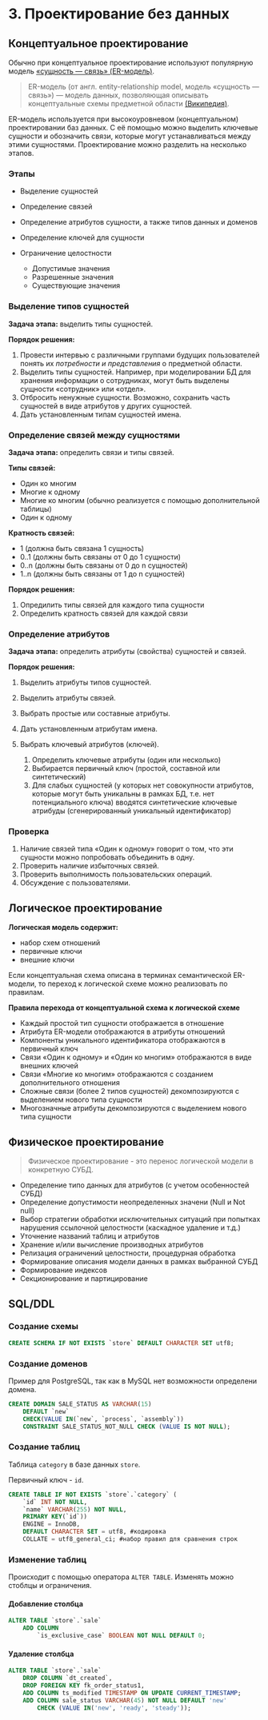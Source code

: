 # 3. Проектирование без данных

## Концептуальное проектирование

Обычно при концептуальное проектирование используют популярную модель [«сущность — связь» (ER-модель)](https://en.wikipedia.org/wiki/Entity%E2%80%93relationship_model).

> ER-модель (от англ. entity-relationship model, модель «сущность — связь») — модель данных, позволяющая описывать концептуальные схемы предметной области [(Википедия)](https://ru.wikipedia.org/wiki/ER-%D0%BC%D0%BE%D0%B4%D0%B5%D0%BB%D1%8C).

ER-модель используется при высокоуровневом (концептуальном) проектировании баз данных. С её помощью можно выделить ключевые сущности и обозначить связи, которые могут устанавливаться между этими сущностями. Проектирование можно разделить на несколько этапов.

### Этапы

- Выделение сущностей
- Определение связей
- Определение атрибутов сущности, а также типов данных и доменов
- Определение ключей для сущности
- Ограничение целостности

  - Допустимые значения
  - Разрешенные значения
  - Существующие значения

### Выделение типов сущностей

**Задача этапа:** выделить типы сущностей.

**Порядок решения:**

1. Провести интервью с различными группами будущих пользователей понять их _потребности и представления_ о предметной области.
2. Выделить типы сущностей. Например, при моделировании БД для хранения информации о сотрудниках, могут быть выделены сущности «сотрудник» или «отдел».
3. Отбросить ненужные сущности. Возможно, сохранить часть сущностей в виде атрибутов у других сущностей.
4. Дать установленным типам сущностей имена.

### Определение связей между сущностями

**Задача этапа:** определить связи и типы связей.

**Типы связей:**

- Один ко многим
- Многие к одному
- Многие ко многим (обычно реализуется с помощью дополнительной таблицы)
- Один к одному

**Кратность связей:**

- 1 (должна быть связана 1 сущность)
- 0..1 (должны быть связаны от 0 до 1 сущности)
- 0..n (должны быть связаны от 0 до n сущностей)
- 1..n (должны быть связаны от 1 до n сущностей)

**Порядок решения:**

1. Опредилить типы связей для каждого типа сущности
2. Определить кратность связей для каждой связи

### Определение атрибутов

**Задача этапа:** определить атрибуты (свойства) сущностей и связей.

**Порядок решения:**

1. Выделить атрибуты типов сущностей.
2. Выделить атрибуты связей.
3. Выбрать простые или составные атрибуты.
4. Дать установленным атрибутам имена.
5. Выбрать ключевый атрибутов (ключей).

   1. Определить ключевые атрибуты (один или несколько)
   2. Выбирается первичный ключ (простой, составной или синтетический)
   3. Для слабых сущностей (у которых нет совокупности атрибутов, которые могут быть уникальны в рамках БД, т.е. нет потенциального ключа) вводятся синтетические ключевые атрибуды (сгенерированный уникальный идентификатор)

### Проверка

1. Наличие связей типа «Один к одному» говорит о том, что эти сущности можно попробовать объединить в одну.
2. Проверить наличие избыточных связей.
3. Проверить выполнимость пользовательских операций.
4. Обсуждение с пользователями.

## Логическое проектирование

**Логическая модель содержит:**

- набор схем отношений
- первичные ключи
- внешние ключи

Если концептуальная схема описана в терминах семантической ER-модели, то переход к логической схеме можно реализовать по правилам.

**Правила перехода от концептуальной схема к логической схеме**

- Каждый простой тип сущности отображается в отношение
- Атрибута ER-модели отображаются в атрибуты отношений
- Компоненты уникального идентификатора отображаются в первичный ключ
- Связи «Один к одному» и «Один ко многим» отображаются в виде внешних ключей
- Связи «Многие ко многим» отображаются с созданием дополнительного отношения
- Сложные связи (более 2 типов сущностей) декомпозируются с выделением нового типа сущности
- Многозначные атрибуты декомпозируются с выделением нового типа сущности

## Физическое проектирование

> Физическое проектирование - это перенос логической модели в конкретную СУБД.

- Определение типо данных для атрибутов (с учетом особенностей СУБД)
- Определение допустимости неопределенных значени (Null и Not null)
- Выбор стратегии обработки исключительных ситуаций при попытках нарушения ссылочной целостности (каскадное удаление и т.д.)
- Уточнение названий таблиц и атрибутов
- Хранение и/или вычисление производных атрибутов
- Релизация ограничений целостности, процедурная обработка
- Формирование описания модели данных в рамках выбранной СУБД
- Формирование индексов
- Секционирование и партицирование

## SQL/DDL

### Создание схемы

```sql
CREATE SCHEMA IF NOT EXISTS `store` DEFAULT CHARACTER SET utf8;
```

### Создание доменов

Пример для PostgreSQL, так как в MySQL нет возможности определени домена.

```sql
CREATE DOMAIN SALE_STATUS AS VARCHAR(15)
    DEFAULT `new`
    CHECK(VALUE IN(`new`, `process`, `assembly`))
    CONSTRAINT SALE_STATUS_NOT_NULL CHECK (VALUE IS NOT NULL);
```

### Создание таблиц

Таблица `category` в базе данных `store`.

Первичный ключ - `id`.

```sql
CREATE TABLE IF NOT EXISTS `store`.`category` (
    `id` INT NOT NULL,
    `name` VARCHAR(255) NOT NULL,
    PRIMARY KEY(`id`))
    ENGINE = InnoDB,
    DEFAULT CHARACTER SET = utf8, #кодировка
    COLLATE = utf8_general_ci; #набор правил для сравнения строк
```

### Изменение таблиц

Происходит с помощью оператора `ALTER TABLE`. Изменять можно стоблцы и ограничения.

#### Добавление столбца

```sql
ALTER TABLE `store`.`sale`
    ADD COLUMN
        `is_exclusive_case` BOOLEAN NOT NULL DEFAULT 0;
```

#### Удаление столбца

```sql
ALTER TABLE `store`.`sale`
    DROP COLUMN `dt_created`,
    DROP FOREIGN KEY fk_order_status1,
    ADD COLUMN ts_modified TIMESTAMP ON UPDATE CURRENT_TIMESTAMP;
    ADD COLUMN sale_status VARCHAR(45) NOT NULL DEFAULT 'new'
        CHECK (VALUE IN('new', 'ready', 'steady'));
```
